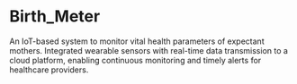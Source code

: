 # Birth_Meter
An IoT-based system to monitor vital health parameters of expectant mothers. Integrated wearable sensors  with real-time data transmission to a cloud platform, enabling continuous monitoring and timely alerts for healthcare  providers.
